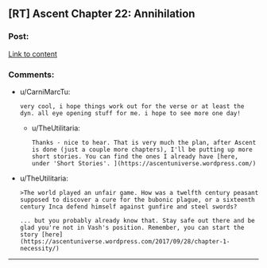 ## [RT] Ascent Chapter 22: Annihilation

### Post:

[Link to content](https://ascentuniverse.wordpress.com/2020/03/30/ascent-chapter-xxii-annihilation/)

### Comments:

- u/CarniMarcTu:
  ```
  very cool, i hope things work out for the verse or at least the dyn. all eye opening stuff for me. i hope to see more one day!
  ```

  - u/TheUtilitaria:
    ```
    Thanks - nice to hear. That is very much the plan, after Ascent is done (just a couple more chapters), I'll be putting up more short stories. You can find the ones I already have [here, under 'Short Stories'. ](https://ascentuniverse.wordpress.com/)
    ```

- u/TheUtilitaria:
  ```
  >The world played an unfair game. How was a twelfth century peasant supposed to discover a cure for the bubonic plague, or a sixteenth century Inca defend himself against gunfire and steel swords?

  ... but you probably already know that. Stay safe out there and be glad you're not in Vash's position. Remember, you can start the story [here](https://ascentuniverse.wordpress.com/2017/09/28/chapter-1-necessity/)
  ```

---


